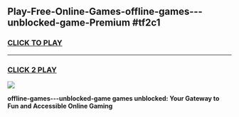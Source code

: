 
## Play-Free-Online-Games-offline-games---unblocked-game-Premium #tf2c1
<h3>
<a href="https://premium.freeplayer.one?title=offline-games---unblocked-game&ref=8M">CLICK TO PLAY</a></h3>
<hr>

<h3>
<a href="https://premium.freeplayer.one?title=offline-games---unblocked-game&ref=8M">CLICK 2 PLAY</a>
  
</h3>

<a href="https://premium.freeplayer.one?title=offline-games---unblocked-game&ref=8M"><img src="https://clearcache.store/games.png"></a>


**offline-games---unblocked-game games unblocked: Your Gateway to Fun and Accessible Online Gaming**
